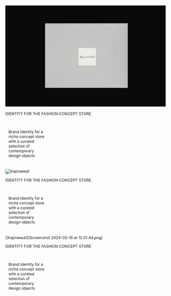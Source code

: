 ![Картинка1](6b8b5e191341535.65ca263de9fa9.png)

IDENTITY FOR THE FASHION CONCEPT STORE
<div style="margin-top: 20px; width: 120px; padding: 10px;">
  <p>Brand Identity for a niche concept store with a curated selection of contemporary design objects</p>
</div>

![Картинка1](Slide16.png)

IDENTITY FOR THE FASHION CONCEPT STORE
<div style="margin-top: 20px; width: 120px; padding: 10px;">
  <p>Brand Identity for a niche concept store with a curated selection of contemporary design objects</p>
</div>

![Картинка1](Screenshot 2024-02-16 at 12.01.44.png)

IDENTITY FOR THE FASHION CONCEPT STORE
<div style="margin-top: 20px; width: 120px; padding: 10px;">
  <p>Brand Identity for a niche concept store with a curated selection of contemporary design objects</p>
</div>

<style>
p {
font-size: 12px;
}
</style>

<head>
<link rel="preconnect" href="https://fonts.googleapis.com">
<link rel="preconnect" href="https://fonts.gstatic.com" crossorigin>
<link href="https://fonts.googleapis.com/css2?family=Inter:wght@440&display=swap" rel="stylesheet">
<head>

